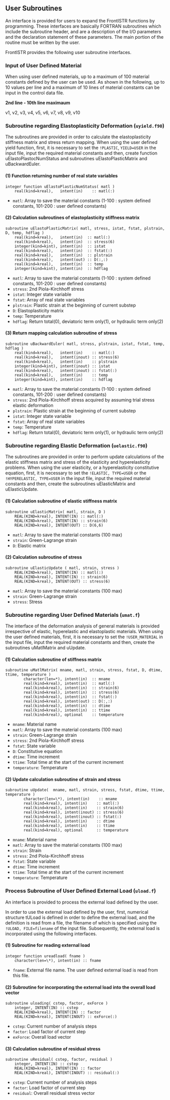 ## User Subroutines

An interface is provided for users to expand the FrontISTR functions by programming. These interfaces are basically FORTRAN subroutines which include the subroutine header, and are a description of the I/O parameters and the declaration statement of these parameters. The main portion of the routine must be written by the user.

FrontISTR provides the following user subroutine interfaces.

### Input of User Defined Material

When using user defined materials, up to a maximum of 100 material constants defined by the user can be used. As shown in the following, up to 10 values per line and a maximum of 10 lines of material constants can be input in the control data file.

**2nd line - 10th line maximaum**

v1, v2, v3, v4, v5, v6, v7, v8, v9, v10

### Subroutine regarding Elastoplasticity Deformation (`uyield.f90`)

The subroutines are provided in order to calculate the elastoplasticity stiffness matrix and stress return mapping. When using the user defined yield function, first, it is necessary to set the `!PLASTIC`, `YIELD=USER` in the input file, input the required material constants and then, create function uElastoPlastocNumStatus and subroutines uElastoPlasticMatrix and uBackwardEuler.

#### (1) Function returning number of real state variables

```
integer function uElastoPlasticNumStatus( matl )
    real(kind=kreal),   intent(in)    :: matl(:)
```

  - `matl`: Array to save the material constants (1-100 : system defined constants, 101-200 : user defined constants)

#### (2) Calculation subroutines of elastoplasticity stiffness matrix

```
subroutine uElastoPlasticMatrix( matl, stress, istat, fstat, plstrain, D, temp, hdflag )
    real(kind=kreal),   intent(in)  :: matl(:)
    real(kind=kreal),   intent(in)  :: stress(6)
    integer(kind=kint), intent(in)  :: istat
    real(kind=kreal),   intent(in)  :: fstat(:)
    real(kind=kreal),   intent(in)  :: plstrain
    real(kind=kreal),   intent(out) :: D(:,:)
    real(kind=kreal),   intent(in)  :: temp
    integer(kind=kint), intent(in)  :: hdflag
```

  - `matl`: Array to save the material constants (1-100 : system defined constants, 101-200 : user defined constants)
  - `stress`: 2nd Piola-Kirchhoff stress
  - `istat`: Integer state variable
  - `fstat`: Array of real state variables
  - `plstrain`: Plastic strain at the beginning of current substep
  - `D`: Elastoplasticity matrix
  - `temp`: Temperature
  - `hdflag`: Return total(0), deviatoric term only(1), or hydraulic term only(2)

#### (3) Return mapping calculation subroutine of stress

```
subroutine uBackwardEuler( matl, stress, plstrain, istat, fstat, temp, hdflag )
    real(kind=kreal),   intent(in)    :: matl(:)
    real(kind=kreal),   intent(inout) :: stress(6)
    real(kind=kreal),   intent(in)    :: plstrain
    integer(kind=kint), intent(inout) :: istat
    real(kind=kreal),   intent(inout) :: fstat(:)
    real(kind=kreal),   intent(in)    :: temp
    integer(kind=kint), intent(in)    :: hdflag
```

  - `matl`: Array to save the material constants (1-100 : system defined constants, 101-200 : user defined constants)
  - `stress`: 2nd Piola-Kirchhoff stress acquired by assuming trial stress elastic deformation
  - `plstrain`: Plastic strain at the beginning of current substep
  - `istat`: Integer state variable
  - `fstat`: Array of real state variables
  - `temp`: Temperature
  - `hdflag`: Return total(0), deviatoric term only(1), or hydraulic term only(2)

### Subroutine regarding Elastic Deformation (`uelastic.f90`)

The subroutines are provided in order to perform update calculations of the elastic stiffness matrix and stress of the elasticity and hyperelasticity problems. When using the user elasticity, or a hyperelasticity constitutive equation, first, it is necessary to set the `!ELASTIC, TYPE=USER` or the `!HYPERELASTIC, TYPE=USER` in the input file, input the required material constants and then, create the subroutines uElasticMatrix and uElasticUpdate.

#### (1) Calculation subroutine of elastic stiffness matrix

```
subroutine uElasticMatrix( matl, strain, D )
	REAL(KIND=kreal), INTENT(IN) :: matl(:)
	REAL(KIND=kreal), INTENT(IN) :: strain(6)
	REAL(KIND=kreal), INTENT(OUT) :: D(6,6)
```

  - `matl`: Array to save the material constants (100 max)
  - `strain`: Green-Lagrange strain
  - `D`: Elastic matrix


#### (2) Calculation subroutine of stress

```
subroutine uElasticUpdate ( matl, strain, stress )
	REAL(KIND=kreal), INTENT(IN) :: matl(:)
	REAL(KIND=kreal), INTENT(IN) :: strain(6)
	REAL(KIND=kreal), INTENT(OUT) :: stress(6)
```

  - `matl`: Array to save the material constants (100 max)
  - `strain`: Green-Lagrange strain
  - `stress`: Stress

### Subroutine regarding User Defined Materials (`umat.f`)

The interface of the deformation analysis of general materials is provided irrespective of elastic, hyperelastic and elastoplastic materials.
When using the user defined materials, first, it is necessary to set the `!USER_MATERIAL` in the input file, input the required material constants and then, create the subroutines uMatlMatrix and uUpdate.

#### (1) Calculation subroutine of stiffness matrix

```
subroutine uMatlMatrix( mname, matl, strain, stress, fstat, D, dtime, ttime, temperature )
        character(len=*), intent(in)  :: mname
        real(kind=kreal), intent(in)  :: matl(:)
        real(kind=kreal), intent(in)  :: strain(6)
        real(kind=kreal), intent(in)  :: stress(6)
        real(kind=kreal), intent(in)  :: fstat(:)
        real(kind=kreal), intent(out) :: D(:,:)
        real(kind=kreal), intent(in)  :: dtime
        real(kind=kreal), intent(in)  :: ttime
        real(kind=kreal), optional    :: temperature
```

  - `mname`: Material name
  - `matl`: Array to save the material constants (100 max)
  - `strain`: Green-Lagrange strain
  - `stress`: 2nd Piola-Kirchhoff stress
  - `fstat`: State variable
  - `D`: Constitutive equation
  - `dtime`: Time increment
  - `ttime`: Total time at the start of the current increment
  - `temperature`: Temperature

#### (2) Update calculation subroutine of strain and stress

```
subroutine uUpdate(  mname, matl, strain, stress, fstat, dtime, ttime, temperature )
        character(len=\*), intent(in)    :: mname
        real(kind=kreal), intent(in)    :: matl(:)
        real(kind=kreal), intent(in)    :: strain(6)
        real(kind=kreal), intent(inout) :: stress(6)
        real(kind=kreal), intent(inout) :: fstat(:)
        real(kind=kreal), intent(in)    :: dtime
        real(kind=kreal), intent(in)    :: ttime
        real(kind=kreal), optional      :: temperature
```

  - `mname`: Material name
  - `matl`: Array to save the material constants (100 max)
  - `strain`: Strain
  - `stress`: 2nd Piola-Kirchhoff stress
  - `fstat`: State variable
  - `dtime`: Time increment
  - `ttime`: Total time at the start of the current increment
  - `temperature`: Temperature

### Process Subroutine of User Defined External Load (`uload.f`)

An interface is provided to process the external load defined by the user.

In order to use the external load defined by the user, first, numerical structure tULoad is defined in order to define the external load, and the definition is read from a file, the filename of which is specified using the `!ULOAD, FILE=filename` of the input file. Subsequently, the external load is incorporated using the following interfaces.

#### (1) Subroutine for reading external load

```
integer function ureadload( fname )
	character(len=\*), intent(in) :: fname
```

  - `fname`: External file name. The user defined external load is read from this file.

#### (2) Subroutine for incorporating the external load into the overall load vector

```
subroutine uloading( cstep, factor, exForce )
	integer, INTENT(IN) :: cstep
	REAL(KIND=kreal), INTENT(IN) :: factor
	REAL(KIND=kreal), INTENT(INOUT) :: exForce(:)
```

  - `cstep`: Current number of analysis steps
  - `factor`: Load factor of current step
  - `exForce`: Overall load vector

#### (3) Calculation subroutine of residual stress

```
subroutine uResidual( cstep, factor, residual )
	integer, INTENT(IN) :: cstep
	REAL(KIND=kreal), INTENT(IN) :: factor
	REAL(KIND=kreal), INTENT(INOUT) :: residual(:)
```

  - `cstep`: Current number of analysis steps
  - `factor`: Load factor of current step
  - `residual`: Overall residual stress vector


